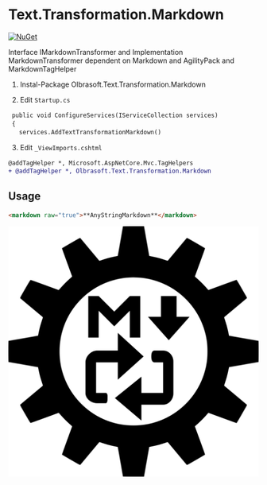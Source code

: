 Text.Transformation.Markdown
=======
[![NuGet](https://img.shields.io/nuget/vpre/Olbrasoft.Text.Transformation.Markdown.svg)](https://www.nuget.org/packages/Olbrasoft.Text.Transformation.Markdown/)

Interface IMarkdownTransformer and Implementation MarkdownTransformer dependent on Markdown and AgilityPack and MarkdownTagHelper

1. Instal-Package  Olbrasoft.Text.Transformation.Markdown

2. Edit `Startup.cs` 

```diff
 public void ConfigureServices(IServiceCollection services)
 {
   services.AddTextTransformationMarkdown()
```

3. Edit `_ViewImports.cshtml`

```diff
@addTagHelper *, Microsoft.AspNetCore.Mvc.TagHelpers
+ @addTagHelper *, Olbrasoft.Text.Transformation.Markdown
```

## Usage
```html
<markdown raw="true">**AnyStringMarkdown**</markdown>
```

![Olbrasoft markdown transformation](./olbrasoft-text-transformation-markdown.png)